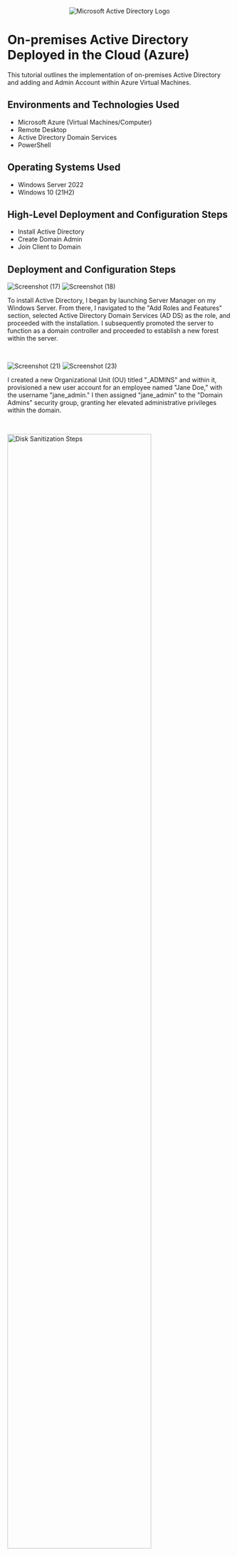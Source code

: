 <p align="center">
<img src="https://i.imgur.com/pU5A58S.png" alt="Microsoft Active Directory Logo"/>
</p>

<h1>On-premises Active Directory Deployed in the Cloud (Azure)</h1>
This tutorial outlines the implementation of on-premises Active Directory and adding and Admin Account within Azure Virtual Machines.<br />




<h2>Environments and Technologies Used</h2>

- Microsoft Azure (Virtual Machines/Computer)
- Remote Desktop
- Active Directory Domain Services
- PowerShell

<h2>Operating Systems Used </h2>

- Windows Server 2022
- Windows 10 (21H2)

<h2>High-Level Deployment and Configuration Steps</h2>

- Install Active Directory
- Create Domain Admin
- Join Client to Domain


<h2>Deployment and Configuration Steps</h2>

![Screenshot (17)](https://github.com/user-attachments/assets/e55731d4-aa9e-4b7e-b9cd-c81454d4ca35) ![Screenshot (18)](https://github.com/user-attachments/assets/ad423f83-a59a-4102-8eb5-fab0af51033f)



<p>
To install Active Directory, I began by launching Server Manager on my Windows Server. From there, I navigated to the "Add Roles and Features" section, selected Active Directory Domain Services (AD DS) as the role, and proceeded with the installation.  I subsequently promoted the server to function as a domain controller and proceeded to establish a new forest within the server.
</p>
<br />

![Screenshot (21)](https://github.com/user-attachments/assets/60dd7f3a-dc44-4995-a604-9a823a7dd8c6) ![Screenshot (23)](https://github.com/user-attachments/assets/37ba07e0-ed56-43cb-b70c-aa5de988b4f9)


<p>
I created a new Organizational Unit (OU) titled "_ADMINS" and within it, provisioned a new user account for an employee named "Jane Doe," with the username "jane_admin." I then assigned "jane_admin" to the "Domain Admins" security group, granting her elevated administrative privileges within the domain.
</p>
<br />

<p>
<img src="https://i.imgur.com/DJmEXEB.png" height="80%" width="80%" alt="Disk Sanitization Steps"/>
</p>
<p>
Lorem ipsum dolor sit amet, consectetur adipiscing elit, sed do eiusmod tempor incididunt ut labore et dolore magna aliqua. Ut enim ad minim veniam, quis nostrud exercitation ullamco laboris nisi ut aliquip ex ea commodo consequat. Duis aute irure dolor in reprehenderit in voluptate velit esse cillum dolore eu fugiat nulla pariatur.
</p>
<br />
